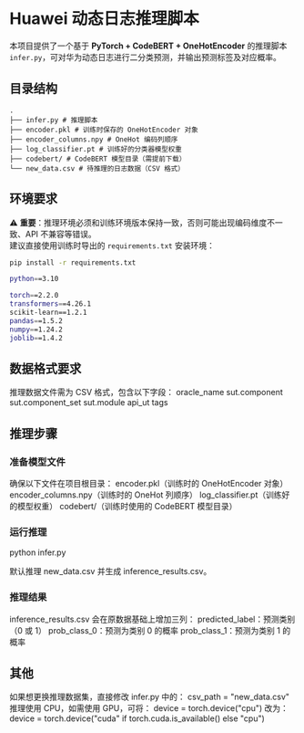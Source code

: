 # Huawei 动态日志推理脚本

本项目提供了一个基于 **PyTorch + CodeBERT + OneHotEncoder** 的推理脚本 `infer.py`，可对华为动态日志进行二分类预测，并输出预测标签及对应概率。

## 目录结构
```
.
├── infer.py # 推理脚本
├── encoder.pkl # 训练时保存的 OneHotEncoder 对象
├── encoder_columns.npy # OneHot 编码列顺序
├── log_classifier.pt # 训练好的分类器模型权重
├── codebert/ # CodeBERT 模型目录（需提前下载）
└── new_data.csv # 待推理的日志数据（CSV 格式）
```

## 环境要求

⚠️ **重要**：推理环境必须和训练环境版本保持一致，否则可能出现编码维度不一致、API 不兼容等错误。  
建议直接使用训练时导出的 `requirements.txt` 安装环境：
```bash
pip install -r requirements.txt

python==3.10

torch==2.2.0
transformers==4.26.1
scikit-learn==1.2.1
pandas==1.5.2
numpy==1.24.2
joblib==1.4.2
```

## 数据格式要求
推理数据文件需为 CSV 格式，包含以下字段：
oracle_name
sut.component
sut.component_set
sut.module
api_ut 
tags 

## 推理步骤
### 准备模型文件
确保以下文件在项目根目录：
encoder.pkl（训练时的 OneHotEncoder 对象）
encoder_columns.npy（训练时的 OneHot 列顺序）
log_classifier.pt（训练好的模型权重）
codebert/（训练时使用的 CodeBERT 模型目录）

### 运行推理
python infer.py

默认推理 new_data.csv 并生成 inference_results.csv。

### 推理结果
inference_results.csv 会在原数据基础上增加三列：
predicted_label：预测类别（0 或 1）
prob_class_0：预测为类别 0 的概率
prob_class_1：预测为类别 1 的概率

## 其他
如果想更换推理数据集，直接修改 infer.py 中的：
csv_path = "new_data.csv"
推理使用 CPU，如需使用 GPU，可将：
device = torch.device("cpu")
改为：
device = torch.device("cuda" if torch.cuda.is_available() else "cpu")